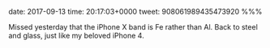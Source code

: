date: 2017-09-13
time: 20:17:03+0000
tweet: 908061989435473920
%%%

Missed yesterday that the iPhone X band is Fe rather than Al. Back to steel and glass, just like my beloved iPhone 4.
